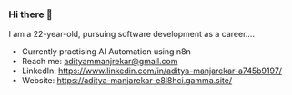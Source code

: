 ### Hi there 👋

I am a 22-year-old, pursuing software development as a career....

-  Currently practising AI Automation using n8n
-  Reach me: adityammanjrekar@gmail.com
-  LinkedIn: https://www.linkedin.com/in/aditya-manjarekar-a745b9197/
-  Website: https://aditya-manjarekar-e8l8hci.gamma.site/
